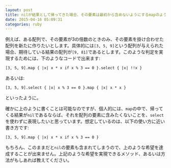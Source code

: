 ```yaml
---
layout: post
title: nilが結果として帰ってきた場合、その要素は最初から含めないようにするmapのようなメソッド
date: 2015-04-16 05:09:31
categories: ruby
---
```

<!-- {% raw %} -->
<p>例えば、ある配列で、その要素が3の倍数のときのみ、その要素を掛け合わせた配列を新たに作りたいとします。具体的には<code>[3, 5, 9]</code>という配列が与えられた場合、期待している結果の配列が<code>[9, 81]</code>であるとします。このような判定を実現するためには、下のようなコードで出来ます:</p>

<pre><code>[3, 5, 9].map { |x| x * x if x % 3 == 0 }.select { |x| !!x }
</code></pre>

<p>あるいは:</p>

<pre><code>[3, 5, 9].select { |x| x % 3 == 0 }.map { |x| x * x }
</code></pre>

<p>といったように。</p>

<p>確かに上のように書くことは可能なのですが、個人的には、<code>map</code>の中で、帰ってくる結果が<code>nil</code>であるならば、それを配列の要素に含みたくないことを、<code>select</code>を使わずに表現したいと思っています。想定しているのは、以下の使い方に近い書き方です:</p>

<pre><code>[3, 5, 9].map { |x| x * x if x % 3 == 0 }
</code></pre>

<p>もちろん、このままだと<code>nil</code>の要素も含まれてしまうので、上のような希望を達成することが出来ません。上記のような希望を実現できるメソッド、あるいは方法がもしあれば教えてください。</p>
<!-- {% endraw %} -->
